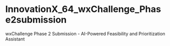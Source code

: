# InnovationX_64_wxChallenge_Phase2submission
wxChallenge Phase 2 Submission - AI-Powered Feasibility and Prioritization Assistant
